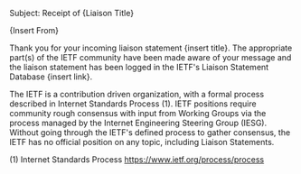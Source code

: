 Subject: Receipt of {Liaison Title}

{Insert From}

Thank you for your incoming liaison statement {insert title}. The appropriate part(s) of the IETF community have been made aware of your message and the liaison statement has been logged in the IETF's Liaison Statement Database {insert link}.

The IETF is a contribution driven organization, with a formal process described in Internet Standards Process (1). IETF positions require community rough consensus with input from Working Groups via the process managed by the Internet Engineering Steering Group (IESG). Without going through the IETF's defined process to gather consensus, the IETF has no official position on any topic, including Liaison Statements.

(1) Internet Standards Process https://www.ietf.org/process/process
